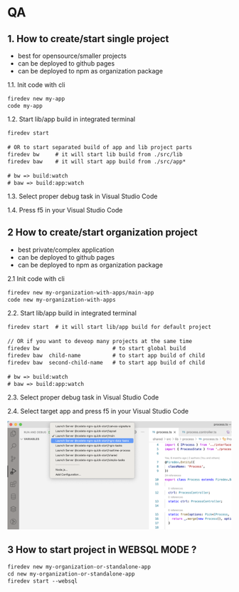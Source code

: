 
# QA
## 1. How to create/start single project 
- best for opensource/smaller projects
- can be deployed to github pages
- can be deployed to npm as organization package

1.1. Init code with cli
```
firedev new my-app
code my-app
```

1.2. Start lib/app build in integrated terminal
```
firedev start

# OR to start separated build of app and lib project parts
firedev bw     # it will start lib build from ./src/lib  
firedev baw    # it will start app build from ./src/app*

# bw => build:watch
# baw => build:app:watch
```

1.3. Select proper debug task in  Visual Studio Code

1.4. Press f5 in your Visual Studio Code

## 2 How to create/start organization project
- best private/complex application
- can be deployed to github pages
- can be deployed to npm as organization package

2.1 Init code with cli
```
firedev new my-organization-with-apps/main-app
code new my-organization-with-apps
```

2.2. Start lib/app build in integrated terminal
```
firedev start  # it will start lib/app build for default project

// OR if you want to deveop many projects at the same time
firedev bw                       # to start global build
firedev baw  child-name          # to start app build of child
firedev baw  second-child-name   # to start app build of child

# bw => build:watch
# baw => build:app:watch
```
2.3. Select proper debug task in  Visual Studio Code

2.4. Select target app and press f5 in your Visual Studio Code

<p style="text-align: center;"><img src="../__images/organization-debug.png" ></p>

## 3 How to start project in WEBSQL MODE ?
```
firedev new my-organization-or-standalone-app
cd new my-organization-or-standalone-app
firedev start --websql
```
